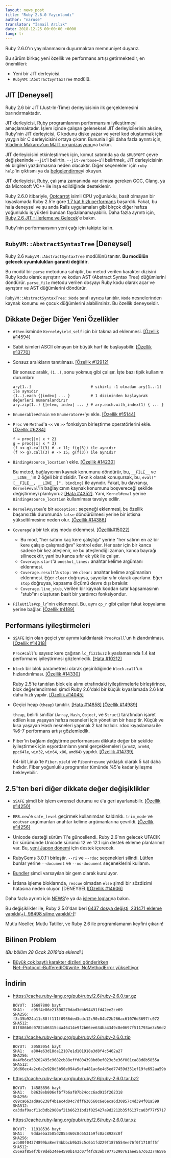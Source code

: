 ```yaml
---
layout: news_post
title: "Ruby 2.6.0 Yayınlandı"
author: "naruse"
translator: "İsmail Arılık"
date: 2018-12-25 00:00:00 +0000
lang: tr
---
```


Ruby 2.6.0'ın yayınlanmasını duyurmaktan memnuniyet duyarız.

Bu sürüm birkaç yeni özellik ve performans artışı getirmektedir, en önemlileri:

 * Yeni bir JIT derleyicisi.
 * `RubyVM::AbstractSyntaxTree` modülü.

## JIT [Deneysel]

Ruby 2.6 bir JIT (Just-In-Time) derleyicisinin ilk gerçeklemesini barındırmaktadır.

JIT derleyicisi, Ruby programlarının performansını iyileştirmeyi amaçlamaktadır.
İşlem içinde çalışan geleneksel JIT derleyicilerinin aksine, Ruby'nin JIT derleyicisi, C kodunu diske yazar ve yerel kod oluşturmak için yaygın bir C derleyicisini ortaya çıkarır.
Bununla ilgili daha fazla ayrıntı için, [Vladimir Makarov'un MJIT organizasyonu](https://bugs.ruby-lang.org/projects/ruby/wiki/MJIT#MJIT-organization)na bakın.

JIT derleyicisini etkinleştirmek için, komut satırında ya da `$RUBYOPT` çevre değişkeninde `--jit`'i belirtin.
`--jit-verbose=1`'i belirtmek, JIT derleyicisinin ek bilgileri yazdırmasına neden olacaktır.
Diğer seçenekler için `ruby --help`'in çıktısını ya da [belgelendirme](https://bugs.ruby-lang.org/projects/ruby/wiki/MJIT#Basic-usage)yi okuyun.

JIT derleyicisi, Ruby, çalışma zamanında var olması gereken GCC, Clang, ya da Microsoft VC++ ile inşa edildiğinde desteklenir.

Ruby 2.6.0 itibariyle, [Optcarrot](https://github.com/mame/optcarrot) isimli CPU yoğunluklu, basit olmayan bir kıyaslamada Ruby 2.5'e göre [1.7 kat hızlı performans](https://gist.github.com/k0kubun/d7f54d96f8e501bbbc78b927640f4208) başardık.
Fakat, bu hala deneysel ve şu anda Rails uygulamaları gibi birçok diğer hafıza yoğunluklu iş yükleri bundan faydalanamayabilir.
Daha fazla ayrıntı için, [Ruby 2.6 JIT - İlerleme ve Gelecek](https://medium.com/@k0kubun/ruby-2-6-jit-progress-and-future-84e0a830ecbf)'e bakın.

Ruby'nin performansının yeni çağı için takipte kalın.

## `RubyVM::AbstractSyntaxTree` [Deneysel]

Ruby 2.6 `RubyVM::AbstractSyntaxTree` modülünü tanıtır.
**Bu modülün gelecek uyumlulukları garanti değildir**.

Bu modül bir `parse` metoduna sahiptir, bu metod verilen karakter dizisini Ruby kodu olarak ayrıştırır ve kodun AST (Abstract Syntax Tree) düğümlerini döndürür.
`parse_file` metodu verilen dosyayı Ruby kodu olarak açar ve ayrıştırır ve AST düğümlerini döndürür.

`RubyVM::AbstractSyntaxTree::Node` sınıfı ayrıca tanıtılır.
`Node` nesnelerinden kaynak konumu ve çocuk düğümlerini alabilirsiniz.
Bu özellik deneyseldir.

## Dikkate Değer Diğer Yeni Özellikler

* `#then` isminde `Kernel#yield_self` için bir takma ad eklenmesi.
  [[Özellik #14594]](https://bugs.ruby-lang.org/issues/14594)

* Sabit isimleri ASCII olmayan bir büyük harf ile başlayabilir.
  [[Özellik #13770]](https://bugs.ruby-lang.org/issues/13770)

* Sonsuz aralıkların tanıtılması.
  [[Özellik #12912]](https://bugs.ruby-lang.org/issues/12912)

  Bir sonsuz aralık, `(1..)`, sonu yokmuş gibi çalışır.
  İşte bazı tipik kullanım durumları:

      ary[1..]                          # sihirli -1 olmadan ary[1..-1] ile aynıdır
      (1..).each {|index| ... }         # 1 dizininden başlayarak değerleri numaralandırır
      ary.zip(1..) {|elem, index| ... } # ary.each.with_index(1) { ... }

* `Enumerable#chain` ve `Enumerator#+`'yı ekle.
  [[Özellik #15144]](https://bugs.ruby-lang.org/issues/15144)

* `Proc` ve `Method`'a `<<` ve `>>` fonksiyon birleştirme operatörlerini ekle.
  [[Özellik #6284]](https://bugs.ruby-lang.org/issues/6284)

      f = proc{|x| x + 2}
      g = proc{|x| x * 3}
      (f << g).call(3) # -> 11; f(g(3)) ile aynıdır
      (f >> g).call(3) # -> 15; g(f(3)) ile aynıdır

* `Binding#source_location`'ı ekle.
  [[Özellik #14230]](https://bugs.ruby-lang.org/issues/14230)

  Bu metod, bağlayıcının kaynak konumunu döndürür, bu, `__FILE__` ve `__LINE__`'ın 2 öğeli bir dizisidir.
  Teknik olarak konuşursak, bu, `eval("[__FILE__, __LINE__]", binding)` ile aynıdır.
  Fakat, bu davranışı, `Kernel#eval`'in bağlayıcının kaynak konumunu boşvereceği şekilde değiştirmeyi planlıyoruz [[Hata #4352]](https://bugs.ruby-lang.org/issues/4352).
  Yani, `Kernel#eval` yerine `Binding#source_location` kullanılması tavsiye edilir.

* `Kernel#system`'e bir `exception:` seçeneği eklenmesi, bu özellik başarısızlık durumunda `false` döndürülmesi yerine bir istisna yükseltilmesine neden olur.
  [[Özellik #14386]](https://bugs.ruby-lang.org/issues/14386)

* `Coverage`'a bir tek atış modu eklenmesi.
  [[Özellik#15022]](https://bugs.ruby-lang.org/issues/15022)

  * Bu mod, "her satırın kaç kere çalıştığı" yerine "her satırın en az bir kere çalışıp çalışmadığını" kontrol eder.
    Her satır için bir kanca sadece bir kez ateşlenir, ve bu ateşlendiği zaman, kanca bayrağı silinecektir, yani bu kanca sıfır ek yük ile çalışır.
  * `Coverage.start`'a `oneshot_lines:` anahtar kelime argümanı eklenmesi.
  * `Coverage.result`'a `stop:` ve `clear:` anahtar kelime argümanları eklenmesi.
    Eğer `clear` doğruysa, sayıcılar sıfır olarak ayarlanır.
    Eğer `stop` doğruysa, kapsama ölçümü devre dışı bırakılır.
  * `Coverage.line_stub`, verilen bir kaynak koddan satır kapsamasının "stub"ını oluşturan basit bir yardımcı fonksiyondur.

* `FileUtils#cp_lr`'nin eklenmesi.
  Bu, aynı `cp_r` gibi çalışır fakat kopyalama yerine bağlar.
  [[Özellik #4189]](https://bugs.ruby-lang.org/issues/4189)

## Performans iyileştirmeleri

* `$SAFE` için olan geçici yer ayrımı kaldırılarak `Proc#call`'un hızlandırılması.
  [[Özellik #14318]](https://bugs.ruby-lang.org/issues/14318)

  `Proc#call`'u sayısız kere çağıran `lc_fizzbuzz` kıyaslamasında 1.4 kat performans iyileştirmesi gözlemledik.
  [[Hata #10212]](https://bugs.ruby-lang.org/issues/10212)

* `block` bir blok parametresi olarak geçirildiğinde `block.call`'un hızlandırılması.
  [[Özellik #14330]](https://bugs.ruby-lang.org/issues/14330)

  Ruby 2.5'te tanıtılan blok ele alımı etrafındaki iyileştirmelerle birleştirince, blok değerlendirmesi şimdi Ruby 2.6'daki bir küçük kıyaslamada 2.6 kat daha hızlı yapılır.
  [[Özellik #14045]](https://bugs.ruby-lang.org/issues/14045)

* Geçici heap (`theap`) tanıtılır.
  [[Hata #14858]](https://bugs.ruby-lang.org/issues/14858)
  [[Özellik #14989]](https://bugs.ruby-lang.org/issues/14989)

  `theap`, belirli sınıflar (`Array`, `Hash`, `Object`, ve `Struct`) tarafından işaret edilen kısa yaşayan hafıza nesneleri için yönetilen bir heap'tir.
  Küçük ve kısa yaşayan Hash nesneleri yapmak 2 kat hızlıdır.
  rdoc kıyaslaması ile %6-7 performans artışı gözlemledik.

* Fiber'in bağlam değiştirme performansını dikkate değer bir şekilde iyileştirmek için eşyordamların yerel gerçeklemeleri (`arm32`, `arm64`, `ppc64le`, `win32`, `win64`, `x86`, `amd64`) yapıldı.
  [[Özellik #14739]](https://bugs.ruby-lang.org/issues/14739)

  64-bit Linux'te `Fiber.yield` ve `Fiber#resume` yaklaşık olarak 5 kat daha hızlıdır.
  Fiber yoğunluklu programlar tümünde %5'e kadar iyileşme bekleyebilir.

## 2.5'ten beri diğer dikkate değer değişiklikler

* `$SAFE` şimdi bir işlem evrensel durumu ve `0`'a geri ayarlanabilir.
  [[Özellik #14250]](https://bugs.ruby-lang.org/issues/14250)

* `ERB.new`'e `safe_level` geçirmek kullanımdan kaldırıldı.
  `trim_mode` ve `eoutvar` argümanları anahtar kelime argümanlarına çevrildi.
  [[Özellik #14256]](https://bugs.ruby-lang.org/issues/14256)

* Unicode desteği sürüm 11'e güncellendi.
  Ruby 2.6'nın gelecek UFACIK bir sürümünde Unicode sürümü 12 ve 12.1 için destek ekleme planlarımız var.
  Bu, [yeni Japon dönemi](http://blog.unicode.org/2018/09/new-japanese-era.html) için destek içerecek.

* RubyGems 3.0.1'i birleştir.
  `--ri` ve `--rdoc` seçenekleri silindi.
  Lütfen bunlar yerine `--document` ve `--no-document` seçeneklerini kullanın.

* [Bundler](https://github.com/bundler/bundler) şimdi varsayılan bir gem olarak kuruluyor.

* İstisna işleme bloklarında, `rescue` olmadan `else` şimdi bir sözdizimi hatasına neden oluyor.
  [DENEYSEL][[Özellik #14606]](https://bugs.ruby-lang.org/issues/14606)

Daha fazla ayrıntı için [NEWS](https://github.com/ruby/ruby/blob/v2_6_0/NEWS)'e ya da [işleme logları](https://github.com/ruby/ruby/compare/v2_5_0...v2_6_0)na bakın.

Bu değişiklikler ile, Ruby 2.5.0'dan beri [6437 dosya değişti, 231471 ekleme yapıldı(+), 98498 silme yapıldı(-)](https://github.com/ruby/ruby/compare/v2_5_0...v2_6_0)!

Mutlu Noeller, Mutlu Tatiller, ve Ruby 2.6 ile programlamanın keyfini çıkarın!

## Bilinen Problem

_(Bu bölüm 28 Ocak 2019'da eklendi.)_

* [Büyük çok baytlı karakter dizileri gönderirken Net::Protocol::BufferedIO#write, NoMethodError yükseltiyor](https://github.com/ruby/ruby/pull/2058)

## İndirin

* <https://cache.ruby-lang.org/pub/ruby/2.6/ruby-2.6.0.tar.gz>

      BOYUT:  16687800 bayt
      SHA1:   c95f4e86e21390270dad3ebb94491fd42ee2ce69
      SHA256: f3c35b924a11c88ff111f0956ded3cdc12c90c04b72b266ac61076d3697fc072
      SHA512: 01f886b0c0782a06315c4a46414e9f2b66ee634ba4349c8e0697f511793ae3c56d2ad3cad6563f2b0fdcedf0ff3eba51b9afab907e7e1ac243475772f8688382

* <https://cache.ruby-lang.org/pub/ruby/2.6/ruby-2.6.0.zip>

      BOYUT:  20582054 bayt
      SHA1:   a804e63d18da12107e1d101918a3d8f4c5462a27
      SHA256: 8a4fb6ca58202495c9682cb88effd804398bd0ef023e3e36f001ca88d8b5855a
      SHA512: 16d66ec4a2c6a2e928d5b50e094a5efa481ac6e4d5ed77459d351ef19fe692aa59b68307e3e25229eec5f30ae2f9adae2663bafe9c9d44bfb45d3833d77839d4

* <https://cache.ruby-lang.org/pub/ruby/2.6/ruby-2.6.0.tar.bz2>

      BOYUT:  14585856 bayt
      SHA1:   b8638eb806efbf7b6af87b24ccc6ad915f262318
      SHA256: c89ca663ad9a6238f4b1ec4d04c7dff630560c6e6eca6d30857c4d394f01a599
      SHA512: ca3daf9acf11d3db2900af21b66231bd1f025427a9d2212b35f6137ca03f77f57171ddfdb99022c8c8bcd730ff92a7a4af54e8a2a770a67d8e16c5807aa391f1

* <https://cache.ruby-lang.org/pub/ruby/2.6/ruby-2.6.0.tar.xz>

      BOYUT:  11918536 bayt
      SHA1:   9ddaeba3505d2855460c8c653159fc0ac8928c0f
      SHA256: acb00f04374899ba8ee74bbbcb9b35c5c6b1fd229f1876554ee76f0f1710ff5f
      SHA512: c56eaf85ef7b79deb34ee4590b143c07f4fc83eb79775290761aee5a7c63374659613538a41f25706ed6e19e49d5c67a1014c24d17f29948294c7abd0b0fcea8
